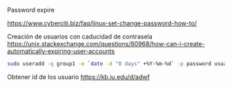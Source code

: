Password expire

https://www.cyberciti.biz/faq/linux-set-change-password-how-to/

Creación de usuarios con caducidad de contrasela 
https://unix.stackexchange.com/questions/80968/how-can-i-create-automatically-expiring-user-accounts

```bash
sudo useradd -g group1 -e `date -d "0 days" +%Y-%m-%d` -p password usuario
```

Obtener id de  los usuario
https://kb.iu.edu/d/adwf
